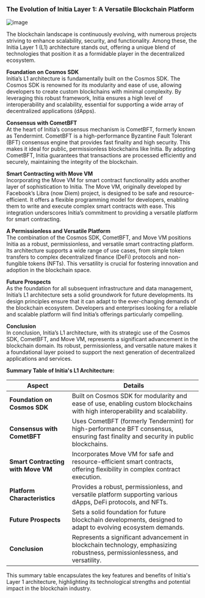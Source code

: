 ### The Evolution of Initia Layer 1: A Versatile Blockchain Platform

![image](https://github.com/blackowltr/Testnetler-ve-Rehberler/assets/107190154/6c71c9fa-a5be-4d84-80a7-171e4385c6de)

The blockchain landscape is continuously evolving, with numerous projects striving to enhance scalability, security, and functionality. Among these, the Initia Layer 1 (L1) architecture stands out, offering a unique blend of technologies that position it as a formidable player in the decentralized ecosystem.

**Foundation on Cosmos SDK**  
Initia’s L1 architecture is fundamentally built on the Cosmos SDK. The Cosmos SDK is renowned for its modularity and ease of use, allowing developers to create custom blockchains with minimal complexity. By leveraging this robust framework, Initia ensures a high level of interoperability and scalability, essential for supporting a wide array of decentralized applications (dApps).

**Consensus with CometBFT**  
At the heart of Initia’s consensus mechanism is CometBFT, formerly known as Tendermint. CometBFT is a high-performance Byzantine Fault Tolerant (BFT) consensus engine that provides fast finality and high security. This makes it ideal for public, permissionless blockchains like Initia. By adopting CometBFT, Initia guarantees that transactions are processed efficiently and securely, maintaining the integrity of the blockchain.

**Smart Contracting with Move VM**  
Incorporating the Move VM for smart contract functionality adds another layer of sophistication to Initia. The Move VM, originally developed by Facebook’s Libra (now Diem) project, is designed to be safe and resource-efficient. It offers a flexible programming model for developers, enabling them to write and execute complex smart contracts with ease. This integration underscores Initia’s commitment to providing a versatile platform for smart contracting.

**A Permissionless and Versatile Platform**  
The combination of the Cosmos SDK, CometBFT, and Move VM positions Initia as a robust, permissionless, and versatile smart contracting platform. Its architecture supports a wide range of use cases, from simple token transfers to complex decentralized finance (DeFi) protocols and non-fungible tokens (NFTs). This versatility is crucial for fostering innovation and adoption in the blockchain space.

**Future Prospects**  
As the foundation for all subsequent infrastructure and data management, Initia’s L1 architecture sets a solid groundwork for future developments. Its design principles ensure that it can adapt to the ever-changing demands of the blockchain ecosystem. Developers and enterprises looking for a reliable and scalable platform will find Initia’s offerings particularly compelling.

**Conclusion**  
In conclusion, Initia’s L1 architecture, with its strategic use of the Cosmos SDK, CometBFT, and Move VM, represents a significant advancement in the blockchain domain. Its robust, permissionless, and versatile nature makes it a foundational layer poised to support the next generation of decentralized applications and services.

**Summary Table of Initia's L1 Architecture:**

| **Aspect**                      | **Details** |
|---------------------------------|-------------|
| **Foundation on Cosmos SDK**    | Built on Cosmos SDK for modularity and ease of use, enabling custom blockchains with high interoperability and scalability. |
| **Consensus with CometBFT**     | Uses CometBFT (formerly Tendermint) for high-performance BFT consensus, ensuring fast finality and security in public blockchains. |
| **Smart Contracting with Move VM** | Incorporates Move VM for safe and resource-efficient smart contracts, offering flexibility in complex contract execution. |
| **Platform Characteristics**    | Provides a robust, permissionless, and versatile platform supporting various dApps, DeFi protocols, and NFTs. |
| **Future Prospects**            | Sets a solid foundation for future blockchain developments, designed to adapt to evolving ecosystem demands. |
| **Conclusion**                  | Represents a significant advancement in blockchain technology, emphasizing robustness, permissionlessness, and versatility. |

This summary table encapsulates the key features and benefits of Initia's Layer 1 architecture, highlighting its technological strengths and potential impact in the blockchain industry.
